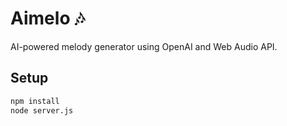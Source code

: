 # Aimelo 🎶

AI-powered melody generator using OpenAI and Web Audio API.

## Setup

```bash
npm install
node server.js


